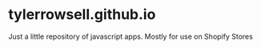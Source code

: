 # tylerrowsell.github.io

Just a little repository of javascript apps. Mostly for use on Shopify Stores
